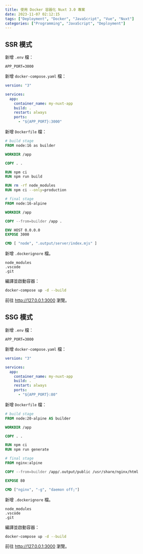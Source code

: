 ```yaml
---
title: 使用 Docker 容器化 Nuxt 3.0 專案
date: 2023-11-07 02:12:15
tags: ["Deployment", "Docker", "JavaScript", "Vue", "Nuxt"]
categories: ["Programming", "JavaScript", "Deployment"]
---
```


## SSR 模式

新增 `.env` 檔：

```env
APP_PORT=3000
```

新增 `docker-compose.yaml` 檔：

```yaml
version: "3"

services:
  app:
    container_name: my-nuxt-app
    build: .
    restart: always
    ports:
      - "${APP_PORT}:3000"
```

新增 `Dockerfile` 檔：

```dockerfile
# build stage
FROM node:16 as builder

WORKDIR /app

COPY . .

RUN npm ci
RUN npm run build

RUN rm -rf node_modules
RUN npm ci --only=production

# final stage
FROM node:16-alpine

WORKDIR /app

COPY --from=builder /app .

ENV HOST 0.0.0.0
EXPOSE 3000

CMD [ "node", ".output/server/index.mjs" ]
```

新增 `.dockerignore` 檔。

```env
node_modules
.vscode
.git
```

編譯並啟動容器：

```bash
docker-compose up -d --build
```

前往 <http://127.0.0.1:3000> 瀏覽。

## SSG 模式

新增 `.env` 檔：

```env
APP_PORT=3000
```

新增 `docker-compose.yaml` 檔：

```yaml
version: "3"

services:
  app:
    container_name: my-nuxt-app
    build: .
    restart: always
    ports:
      - "${APP_PORT}:80"
```

新增 `Dockerfile` 檔：

```dockerfile
# build stage
FROM node:20-alpine AS builder

WORKDIR /app

COPY . .

RUN npm ci
RUN npm run generate

# final stage
FROM nginx:alpine

COPY --from=builder /app/.output/public /usr/share/nginx/html

EXPOSE 80

CMD ["nginx", "-g", "daemon off;"]
```

新增 `.dockerignore` 檔。

```env
node_modules
.vscode
.git
```

編譯並啟動容器：

```bash
docker-compose up -d --build
```

前往 <http://127.0.0.1:3000> 瀏覽。

